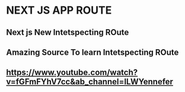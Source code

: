 # NEXT JS APP ROUTE

## Next js New Intetspecting ROute

## Amazing Source To learn Intetspecting ROute

## https://www.youtube.com/watch?v=fGFmFYhV7cc&ab_channel=ILWYennefer

